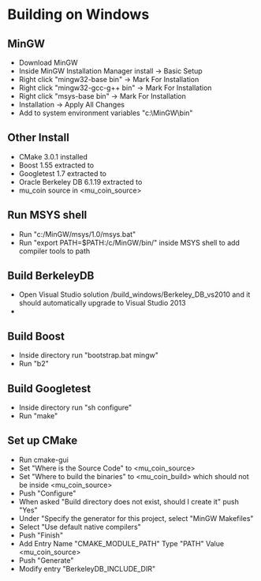 # Building on Windows

## MinGW
* Download MinGW
* Inside MinGW Installation Manager install -> Basic Setup
* Right click "mingw32-base bin" -> Mark For Installation
* Right click "mingw32-gcc-g++ bin" -> Mark For Installation
* Right click "msys-base bin" -> Mark For Installation
* Installation -> Apply All Changes
* Add to system environment variables "c:\MinGW\bin"

## Other Install
* CMake 3.0.1 installed
* Boost 1.55 extracted to <boost>
* Googletest 1.7 extracted to <gtest>
* Oracle Berkeley DB 6.1.19 extracted to <berkeleydb>
* mu_coin source in <mu_coin_source>

## Run MSYS shell
* Run "c:/MinGW/msys/1.0/msys.bat"
* Run "export PATH=$PATH:/c/MinGW/bin/" inside MSYS shell to add compiler tools to path

## Build BerkeleyDB
* Open Visual Studio solution <berkeleydb>/build_windows/Berkeley_DB_vs2010 and it should automatically upgrade to Visual Studio 2013
* 

## Build Boost
* Inside directory <boost> run "bootstrap.bat mingw"
* Run "b2"

## Build Googletest
* Inside directory <gtest> run "sh configure"
* Run "make"

## Set up CMake
* Run cmake-gui
* Set "Where is the Source Code" to <mu_coin_source>
* Set "Where to build the binaries" to <mu_coin_build> which should not be inside <mu_coin_source>
* Push "Configure"
* When asked "Build directory does not exist, should I create it" push "Yes"
* Under "Specify the generator for this project, select "MinGW Makefiles"
* Select "Use default native compilers"
* Push "Finish"
* Add Entry Name "CMAKE_MODULE_PATH" Type "PATH" Value <mu_coin_source>
* Push "Generate"
* Modify entry "BerkeleyDB_INCLUDE_DIR"
